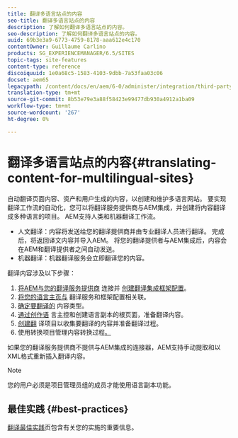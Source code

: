 ```yaml
---
title: 翻译多语言站点的内容
seo-title: 翻译多语言站点的内容
description: 了解如何翻译多语言站点的内容。
seo-description: 了解如何翻译多语言站点的内容。
uuid: 69b3e3a9-6773-4759-8178-aaa612e4c170
contentOwner: Guillaume Carlino
products: SG_EXPERIENCEMANAGER/6.5/SITES
topic-tags: site-features
content-type: reference
discoiquuid: 1e0a68c5-1583-4103-9dbb-7a53faa03c06
docset: aem65
legacypath: /content/docs/en/aem/6-0/administer/integration/third-party-services/machine-translation
translation-type: tm+mt
source-git-commit: 8b53e79e3a88f58423e99477db930a4912a1ba09
workflow-type: tm+mt
source-wordcount: '267'
ht-degree: 0%

---
```



# 翻译多语言站点的内容{#translating-content-for-multilingual-sites}

自动翻译页面内容、资产和用户生成的内容，以创建和维护多语言网站。 要实现翻译工作流的自动化，您可以将翻译服务提供商与AEM集成，并创建将内容翻译成多种语言的项目。 AEM支持人类和机器翻译工作流。

* 人文翻译：内容将发送给您的翻译提供商并由专业翻译人员进行翻译。 完成后，将返回译文内容并导入AEM。 将您的翻译提供者与AEM集成后，内容会在AEM和翻译提供者之间自动发送。
* 机器翻译：机器翻译服务会立即翻译您的内容。

翻译内容涉及以下步骤：

1. [将AEM与您的翻译服务提供商](/help/sites-administering/tc-tic.md#connecting-to-a-translation-service-provider) 连接并 [创建翻译集成框架配置](/help/sites-administering/tc-tic.md)。
1. [将您的语言主页与](/help/sites-administering/tc-tic.md#configuring-pages-for-translation) 翻译服务和框架配置相关联。
1. [确定要翻译的](/help/sites-administering/tc-rules.md) 内容类型。
1. [通过创作语](/help/sites-administering/tc-prep.md) 言主控和创建语言副本的根页面，准备翻译内容。
1. [创建翻](/help/sites-administering/tc-manage.md) 译项目以收集要翻译的内容并准备翻译过程。
1. 使用转换项目管理内容转换过程[。](/help/sites-administering/tc-manage.md)

如果您的翻译服务提供商不提供与AEM集成的连接器，AEM支持手动提取和以XML格式重新插入翻译内容。

>[!NOTE]
>
>您的用户必须是项目管理员组的成员才能使用语言副本功能。

## 最佳实践 {#best-practices}

[翻译最佳实践](/help/sites-administering/tc-bp.md)页包含有关您的实施的重要信息。
